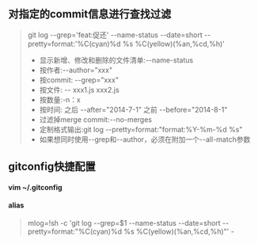 ## 对指定的commit信息进行查找过滤

>git log --grep='feat:促还' --name-status --date=short --pretty=format:'%C(cyan)%d %s  %C(yellow)(%an,%cd,%h)' 
>* 显示新增、修改和删除的文件清单:--name-status
>* 按作者:--author="xxx"
>* 按commit: --grep="xxx"
>* 按文件: -- xxx1.js xxx2.js
>* 按数量:-n：x
>* 按时间: 之后 --after="2014-7-1" 之前 --before="2014-8-1"
>* 过滤掉merge commit:--no-merges
>* 定制格式输出:git log --pretty=format:"format:%Y-%m-%d  %s"
>* 如果想同时使用--grep和--author，必须在附加一个--all-match参数


## gitconfig快捷配置
#### vim ~/.gitconfig
#### alias
> mlog=!sh -c 'git log --grep=$1 --name-status --date=short --pretty=format:\"%C(cyan)%d %s  %C(yellow)(%an,%cd,%h)\"' -



